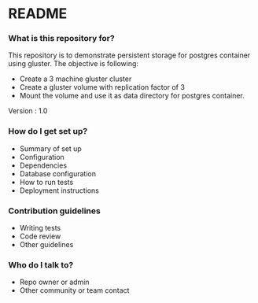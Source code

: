 # README #

### What is this repository for? ###

This repository is to demonstrate persistent storage for postgres container using gluster.
The objective is following: 
 * Create a 3 machine gluster cluster
 * Create a gluster volume with replication factor of 3
 * Mount the volume and use it as data directory for postgres container.

Version : 1.0


### How do I get set up? ###

* Summary of set up
* Configuration
* Dependencies
* Database configuration
* How to run tests
* Deployment instructions

### Contribution guidelines ###

* Writing tests
* Code review
* Other guidelines

### Who do I talk to? ###

* Repo owner or admin
* Other community or team contact